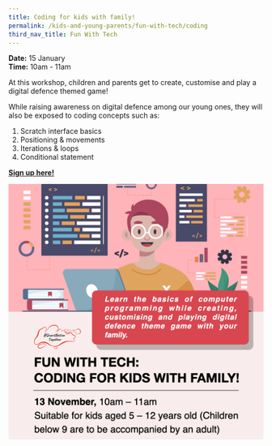 ```yaml
---
title: Coding for kids with family!
permalink: /kids-and-young-parents/fun-with-tech/coding
third_nav_title: Fun With Tech
---
```

**Date:** 15 January
<br> **Time:** 10am - 11am

At this workshop, children and parents get to create, customise and play a digital defence themed game! 

While raising awareness on digital defence among our young ones, they will also be exposed to coding concepts such as:   
1.  Scratch interface basics
2.  Positioning & movements
3.  Iterations & loops
4.  Conditional statement


[**Sign up here!**](https://codeninja.punchpass.com/classes/9380188)

![Alt text for image on Isomer site](/images/kids-nov211.png)